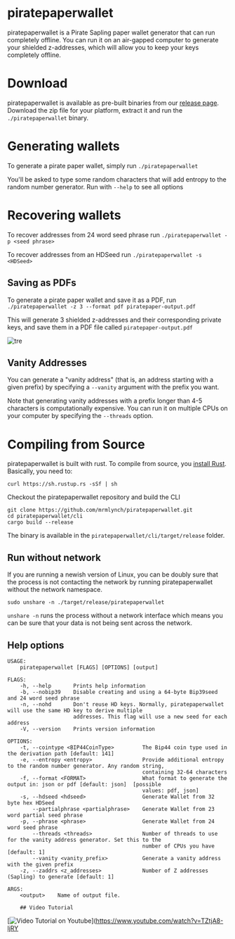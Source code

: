 # piratepaperwallet
piratepaperwallet is a Pirate Sapling paper wallet generator that can run completely offline. You can run it on an air-gapped computer to generate your shielded z-addresses, which will allow you to keep your keys completely offline.

# Download
piratepaperwallet is available as pre-built binaries from our [release page](https://github.com/mrmlynch/piratepaperwallet/releases). Download the zip file for your platform, extract it and run the `./piratepaperwallet` binary.

# Generating wallets
To generate a pirate paper wallet, simply run `./piratepaperwallet`

You'll be asked to type some random characters that will add entropy to the random number generator. Run with `--help` to see all options

# Recovering wallets
To recover addresses from 24 word seed phrase run `./piratepaperwallet -p <seed phrase>`

To recover addresses from an HDSeed run `./piratepaperwallet -s <HDSeed>`

## Saving as PDFs
To generate a pirate paper wallet and save it as a PDF, run
`./piratepaperwallet -z 3 --format pdf piratepaper-output.pdf`

This will generate 3 shielded z-addresses and their corresponding private keys, and save them in a PDF file called `piratepaper-output.pdf`

![tre](https://user-images.githubusercontent.com/49843358/197702551-a0f1f3d3-0483-4ed3-90f4-61d43e098f18.png)

## Vanity Addresses
You can generate a "vanity address" (that is, an address starting with a given prefix) by specifying a `--vanity` argument with the prefix you want.

Note that generating vanity addresses with a prefix longer than 4-5 characters is computationally expensive. You can run it on multiple CPUs on your computer by specifying the `--threads` option.

# Compiling from Source
piratepaperwallet is built with rust. To compile from source, you [install Rust](https://www.rust-lang.org/tools/install). Basically, you need to:
```
curl https://sh.rustup.rs -sSf | sh
```
Checkout the piratepaperwallet repository and build the CLI
```
git clone https://github.com/mrmlynch/piratepaperwallet.git
cd piratepaperwallet/cli
cargo build --release
```

The binary is available in the `piratepaperwallet/cli/target/release` folder.

## Run without network
If you are running a newish version of Linux, you can be doubly sure that the process is not contacting the network by running piratepaperwallet without the network namespace.

```
sudo unshare -n ./target/release/piratepaperwallet
```
`unshare -n` runs the process without a network interface which means you can be sure that your data is not being sent across the network.


## Help options
```
USAGE:
    piratepaperwallet [FLAGS] [OPTIONS] [output]

FLAGS:
    -h, --help       Prints help information
    -b, --nobip39    Disable creating and using a 64-byte Bip39seed and 24 word seed phrase
    -n, --nohd       Don't reuse HD keys. Normally, piratepaperwallet will use the same HD key to derive multiple
                     addresses. This flag will use a new seed for each address
    -V, --version    Prints version information

OPTIONS:
    -t, --cointype <BIP44CoinType>         The Bip44 coin type used in the derivation path [default: 141]
    -e, --entropy <entropy>                Provide additional entropy to the random number generator. Any random string,
                                           containing 32-64 characters
    -f, --format <FORMAT>                  What format to generate the output in: json or pdf [default: json]  [possible
                                           values: pdf, json]
    -s, --hdseed <hdseed>                  Generate Wallet from 32 byte hex HDSeed
        --partialphrase <partialphrase>    Generate Wallet from 23 word partial seed phrase
    -p, --phrase <phrase>                  Generate Wallet from 24 word seed phrase
        --threads <threads>                Number of threads to use for the vanity address generator. Set this to the
                                           number of CPUs you have [default: 1]
        --vanity <vanity_prefix>           Generate a vanity address with the given prefix
    -z, --zaddrs <z_addresses>             Number of Z addresses (Sapling) to generate [default: 1]

ARGS:
    <output>    Name of output file.
 
    ## Video Tutorial
```
[![Video Tutorial on Youtube](https://img.youtube.com/vi/TZtjA8-ljRY/0.jpg)](https://www.youtube.com/watch?v=TZtjA8-ljRY
